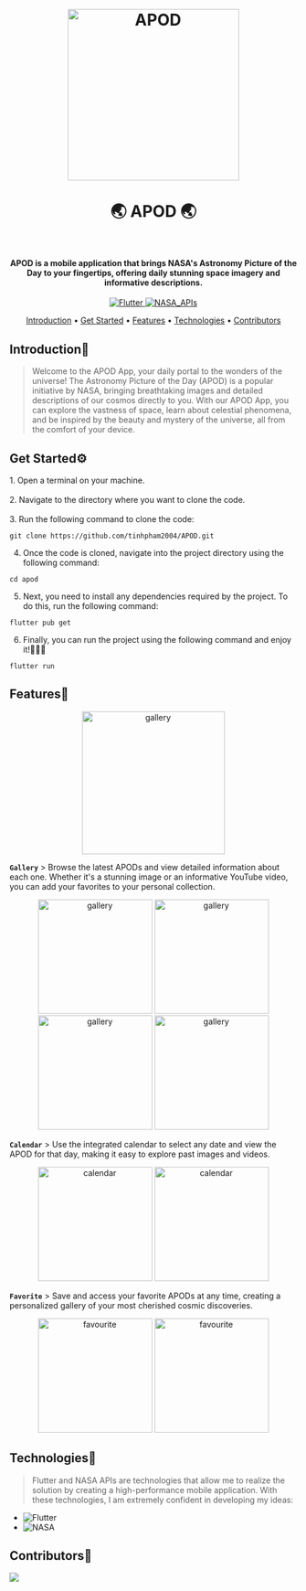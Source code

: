 <h1 align="center">
  <br />
  <img
    src="https://github.com/tinhpham2004/APOD/assets/86793610/657dd91b-cf1d-433b-af52-233dcf82567c"
    alt="APOD"
    width="300"
  />
  <br />
  <br />
  🌏 APOD 🌏
  <br />
  <br />
</h1>

<h4 align="center">
  APOD is a mobile application that brings NASA's Astronomy Picture of the Day to your fingertips, offering daily stunning space imagery and informative descriptions.
</h4>

<p align="center">
  <a href="https://flutter.dev">
    <img
      src="https://img.shields.io/badge/flutter%20version-%3E%3D3.2.2-blue"
      alt="Flutter"
    />
  </a>
  <a href="https://api.nasa.gov/">
    <img
      src="https://img.shields.io/badge/NASA_APIs-%20-green"
      alt="NASA_APIs"
    />
  </a>
</p>

<p align="center">
  <a href="#introduction">Introduction</a> •
  <a href="#get-started">Get Started</a> • <a href="#features">Features</a> •
  <a href="#technologies">Technologies</a> •
  <a href="#contributor">Contributors</a>
</p>

<h2 id="#introduction">Introduction👋</h2>

> Welcome to the APOD App, your daily portal to the wonders of the universe! The Astronomy Picture of the Day (APOD) is a popular initiative by NASA, bringing breathtaking images and detailed descriptions of our cosmos directly to you. With our APOD App, you can explore the vastness of space, learn about celestial phenomena, and be inspired by the beauty and mystery of the universe, all from the comfort of your device.

<h2 id="get-started">Get Started⚙️</h2>
1. Open a terminal on your machine. <br/><br/>
2. Navigate to the directory where you want to clone the code. <br/><br/>
3. Run the following command to clone the code:

```
git clone https://github.com/tinhpham2004/APOD.git
```

4. Once the code is cloned, navigate into the project directory using the following command:

```
cd apod
```

5. Next, you need to install any dependencies required by the project. To do this, run the following command:

```
flutter pub get
```

6. Finally, you can run the project using the following command and enjoy it!🎉🎉🎉

```
flutter run
```

<h2 id="features">Features📱</h2>

<!-- --- -->
<p align="center">
    <img
    src="https://github.com/tinhpham2004/APOD/assets/86793610/b7fa83b6-b605-42ff-8eb2-42d61c79d441"
    alt="gallery"
    width="250"
  />
</p>

**`Gallery`** > Browse the latest APODs and view detailed information about each one. Whether it's a stunning image or an informative YouTube video, you can add your favorites to your personal collection.

<p align="center">
  <img
    src="https://github.com/tinhpham2004/APOD/assets/86793610/9b5f8571-d0d3-4cb4-8a01-bca6f7972df9"
    alt="gallery"
    width="200"
  />
  <img
    src="https://github.com/tinhpham2004/APOD/assets/86793610/c08fded3-0100-482d-b055-a7483d280b7a"
    alt="gallery"
    width="200"
  />
    <img
    src="https://github.com/tinhpham2004/APOD/assets/86793610/e7176d65-2268-4f4d-bd7f-2fc6c40055ae"
    alt="gallery"
    width="200"
  />
      <img
    src="https://github.com/tinhpham2004/APOD/assets/86793610/7ee3ac96-df6c-4fda-b0fa-809123595d6e"
    alt="gallery"
    width="200"
  />
</p>

<!-- --- -->

<!-- --- -->

**`Calendar`** > Use the integrated calendar to select any date and view the APOD for that day, making it easy to explore past images and videos.

<p align="center">
  <img
    src="https://github.com/tinhpham2004/APOD/assets/86793610/c7b61ecd-c292-48b5-81c1-52630213d4c8"
    alt="calendar"
    width="200"
  />
    <img
    src="https://github.com/tinhpham2004/APOD/assets/86793610/7847953a-94ab-4a4e-b40e-bb3c29125ec5"
    alt="calendar"
    width="200"
  />
</p>

<!-- --- -->

<!-- --- -->

**`Favorite`** > Save and access your favorite APODs at any time, creating a personalized gallery of your most cherished cosmic discoveries.

<p align="center">
  <img
    src="https://github.com/tinhpham2004/APOD/assets/86793610/5ce7f7ee-da19-4f29-9e5f-e309b1edad57"
    alt="favourite"
    width="200"
  />
  <img
    src="https://github.com/tinhpham2004/APOD/assets/86793610/2c6ea9e8-f75a-4c5d-9adb-36a2fd4a5332"
    alt="favourite"
    width="200"
  />
</p>

<!-- --- -->

<h2 id="technologies">Technologies🤖</h2>

> Flutter and NASA APIs are technologies that allow me to
realize the solution by creating a high-performance mobile application. With
these technologies, I am extremely confident in developing my ideas:
- ![Flutter](https://img.shields.io/badge/Flutter-%2302569B.svg?style=for-the-badge&logo=Flutter&logoColor=white)
- ![NASA](https://img.shields.io/badge/nasa-%23039BE5.svg?style=for-the-badge&logo=nasa)

<h2 id="contributor">Contributors🤝</h2>
<a href="https://github.com/tinhpham2004/APOD/graphs/contributors">
  <img src="https://contrib.rocks/image?repo=tinhpham2004/DAFA" />
</a>
